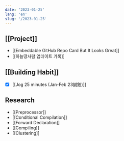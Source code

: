 ```yaml
---
date: '2023-01-25'
lang: 'en'
slug: '/2023-01-25'
---
```


## [[Project]]

- [[Embeddable GitHub Repo Card But It Looks Great]]
- [[하늘땅사람 업데이트 기록]]

## [[Building Habit]]

- [x] [[Jog 25 minutes (Jan-Feb 23誠鉉)]]

## Research

- [[Preprocessor]]
- [[Conditional Compilation]]
- [[Forward Declaration]]
- [[Compiling]]
- [[Clustering]]
